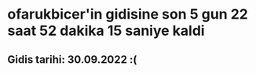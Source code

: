 # ofarukbicer'in gidisine son 5 gun 22 saat 52 dakika 15 saniye kaldi

## Gidis tarihi: 30.09.2022 :(